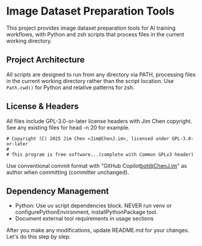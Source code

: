 # Image Dataset Preparation Tools

This project provides image dataset preparation tools for AI training workflows, with Python and zsh scripts that process files in the current working directory.

## Project Architecture

All scripts are designed to run from any directory via PATH, processing files in the current working directory rather than the script location. Use `Path.cwd()` for Python and relative patterns for zsh.

## License & Headers

All files include GPL-3.0-or-later license headers with Jim Chen copyright. See any existing files for head -n 20 for example.

    # Copyright (C) 2025 Jim Chen <Jim@ChenJ.im>, licensed under GPL-3.0-or-later
    #
    # This program is free software...(complete with Common GPLv3 header)

Use conventional commit format with "GitHub Copilot<bot@ChenJ.im>" as author when committing (committer unchanged).

## Dependency Management

- Python: Use uv script dependencies block. NEVER run venv or configurePythonEnvironment, installPythonPackage tool.
- Document external tool requirements in usage sections

After you make any modifications, update README.md for your changes.
Let's do this step by step.
